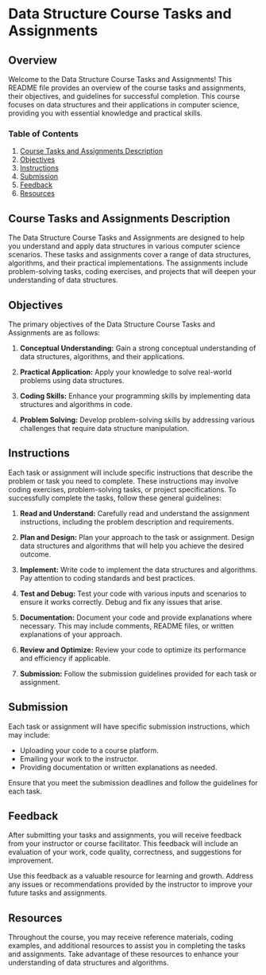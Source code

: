 # Data Structure Course Tasks and Assignments

## Overview

Welcome to the Data Structure Course Tasks and Assignments! This README file provides an overview of the course tasks and assignments, their objectives, and guidelines for successful completion. This course focuses on data structures and their applications in computer science, providing you with essential knowledge and practical skills.

### Table of Contents

1. [Course Tasks and Assignments Description](#course-tasks-and-assignments-description)
2. [Objectives](#objectives)
3. [Instructions](#instructions)
4. [Submission](#submission)
5. [Feedback](#feedback)
6. [Resources](#resources)

## Course Tasks and Assignments Description

The Data Structure Course Tasks and Assignments are designed to help you understand and apply data structures in various computer science scenarios. These tasks and assignments cover a range of data structures, algorithms, and their practical implementations. The assignments include problem-solving tasks, coding exercises, and projects that will deepen your understanding of data structures.

## Objectives

The primary objectives of the Data Structure Course Tasks and Assignments are as follows:

1. **Conceptual Understanding:** Gain a strong conceptual understanding of data structures, algorithms, and their applications.

2. **Practical Application:** Apply your knowledge to solve real-world problems using data structures.

3. **Coding Skills:** Enhance your programming skills by implementing data structures and algorithms in code.

4. **Problem Solving:** Develop problem-solving skills by addressing various challenges that require data structure manipulation.

## Instructions

Each task or assignment will include specific instructions that describe the problem or task you need to complete. These instructions may involve coding exercises, problem-solving tasks, or project specifications. To successfully complete the tasks, follow these general guidelines:

1. **Read and Understand:** Carefully read and understand the assignment instructions, including the problem description and requirements.

2. **Plan and Design:** Plan your approach to the task or assignment. Design data structures and algorithms that will help you achieve the desired outcome.

3. **Implement:** Write code to implement the data structures and algorithms. Pay attention to coding standards and best practices.

4. **Test and Debug:** Test your code with various inputs and scenarios to ensure it works correctly. Debug and fix any issues that arise.

5. **Documentation:** Document your code and provide explanations where necessary. This may include comments, README files, or written explanations of your approach.

6. **Review and Optimize:** Review your code to optimize its performance and efficiency if applicable.

7. **Submission:** Follow the submission guidelines provided for each task or assignment.

## Submission

Each task or assignment will have specific submission instructions, which may include:

- Uploading your code to a course platform.
- Emailing your work to the instructor.
- Providing documentation or written explanations as needed.

Ensure that you meet the submission deadlines and follow the guidelines for each task.

## Feedback

After submitting your tasks and assignments, you will receive feedback from your instructor or course facilitator. This feedback will include an evaluation of your work, code quality, correctness, and suggestions for improvement.

Use this feedback as a valuable resource for learning and growth. Address any issues or recommendations provided by the instructor to improve your future tasks and assignments.

## Resources

Throughout the course, you may receive reference materials, coding examples, and additional resources to assist you in completing the tasks and assignments. Take advantage of these resources to enhance your understanding of data structures and algorithms.
